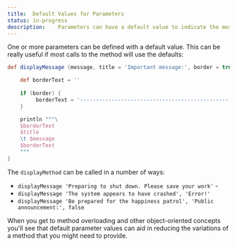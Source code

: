 ```yaml
---
title:	Default Values for Parameters
status:	in-progress
description:	Parameters can have a default value to indicate the most likely usage
---
```


One or more parameters can be defined with a default value. This can be really useful if most calls to the method will use the defaults:

```groovy
def displayMessage (message, title = 'Important message:', border = true) {

    def borderText = ''
    
    if (border) {
         borderText = '-----------------------------------------------------------'
    }

    println """\
    $borderText
    $title
    \t $message
    $borderText
    """
}
```

The `displayMethod` can be called in a number of ways:

* `displayMessage 'Preparing to shut down. Please save your work'` - 
* `displayMessage 'The system appears to have crashed', 'Error!'`
* `displayMessage 'Be prepared for the happiness patrol', 'Public announcement:', false` 

When you get to method overloading and other object-oriented concepts you'll see that default parameter values can aid in reducing the variations of a method that you might need to provide.




